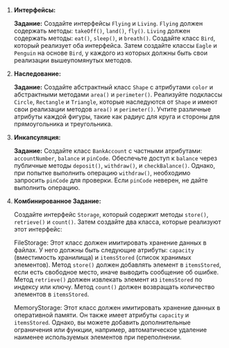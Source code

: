 
1. **Интерфейсы:**

    **Задание:** Создайте интерфейсы `Flying` и `Living`. `Flying` должен содержать методы: `takeOff()`, `land()`, `fly()`. `Living` должен содержать методы: `eat()`, `sleep()`, и `breath()`. Создайте класс `Bird`, который реализует оба интерфейса. Затем создайте классы `Eagle` и `Penguin` на основе `Bird`, у каждого из которых должны быть свои реализации вышеупомянутых методов.

2. **Наследование:**

    **Задание:** Создайте абстрактный класс `Shape` с атрибутами `color` и абстрактными методами `area()` и `perimeter()`. Реализуйте подклассы `Circle`, `Rectangle` и `Triangle`, которые наследуются от `Shape` и имеют свои реализации методов `area()` и `perimeter()`. Учтите различные атрибуты каждой фигуры, такие как радиус для круга и стороны для прямоугольника и треугольника.

3. **Инкапсуляция:**

    **Задание:** Создайте класс `BankAccount` с частными атрибутами: `accountNumber`, `balance` и `pinCode`. Обеспечьте доступ к `balance` через публичные методы `deposit()`, `withdraw()`, и `checkBalance()`. Однако, при попытке выполнить операцию `withdraw()`, необходимо запросить `pinCode` для проверки. Если `pinCode` неверен, не дайте выполнить операцию.


4. **Комбинированное Задание:** 
				
	Создайте интерфейс `Storage`, который содержит методы `store()`, `retrieve()` и `count()`. Затем создайте два класса, которые реализуют этот интерфейс:

	FileStorage: Этот класс должен имитировать хранение данных в файлах. У него должны быть следующие атрибуты: `capacity` (вместимость хранилища) и `itemsStored` (список хранимых элементов). Метод `store()` должен добавлять элемент в `itemsStored`, если есть свободное место, иначе выводить сообщение об ошибке. Метод `retrieve()` должен извлекать элемент из `itemsStored` по индексу или ключу. Метод `count()` должен возвращать количество элементов в `itemsStored`.

    MemoryStorage: Этот класс должен имитировать хранение данных в оперативной памяти. Он также имеет атрибуты `capacity` и `itemsStored`. Однако, вы можете добавить дополнительные ограничения или функции, например, автоматическое удаление наименее используемых элементов при переполнении.
